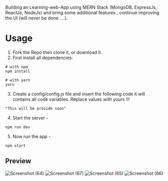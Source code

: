 Building an Learning-web-App using MERN Stack (MongoDB, ExpressJs, ReactJs, NodeJs) and bring some additional features , continue improving the UI (will never be done.....).

# Usage
1. Fork the Repo then clone it, or download it.
2. First install all dependencies:
```
# with npm
npm install

# with yarn
yarn
```
3. Create a config/config.js file and insert the following code it will contains all code variables. Replace values with yours !!!
```
"This will be provide soon"
```
4. Start the server -
````
npm run dev
````
5. Now run the app -
```
npm start
```

## Preview
![Screenshot (64)](https://github.com/user-attachments/assets/dfbcd411-9649-4ab2-8335-9f6178eb74c0)
![Screenshot (67)](https://github.com/user-attachments/assets/354d4b53-16e4-4443-91d3-167ff4c49eec)
![Screenshot (65)](https://github.com/user-attachments/assets/45bf1f6a-d98c-48d5-9c35-1daf05cbca6c)
![Screenshot (66)](https://github.com/user-attachments/assets/0eac64e8-6f28-4e76-a66b-e5c5752da430)
